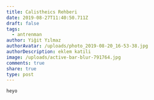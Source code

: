 ```yaml
---
title: Calistheics Rehberi
date: 2019-08-27T11:40:50.711Z
draft: false
tags:
  - antrenman
author: Yiğit Yılmaz
authorAvatar: /uploads/photo_2019-08-20_16-53-38.jpg
authorDescription: eklem katili
image: /uploads/active-bar-blur-791764.jpg
comments: true
share: true
type: post
---
```

```
heyo
```
